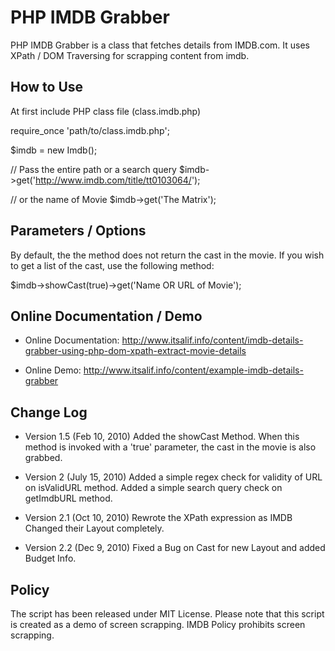 PHP IMDB Grabber
====================
 PHP IMDB Grabber is a class that fetches details from IMDB.com. It uses XPath / DOM Traversing for scrapping 
 content from imdb.
 
How to Use
----------

  At first include PHP class file (class.imdb.php)
 
  require_once 'path/to/class.imdb.php';
  
  $imdb = new Imdb();
  
  // Pass the entire path or a search query
  $imdb->get('http://www.imdb.com/title/tt0103064/');
  
  // or the name of Movie
  $imdb->get('The Matrix'); 
  
  
Parameters / Options
--------------------

  By default, the the method does not return the cast in the movie. If you wish to get a list of the cast,
  use the following method:
  
  $imdb->showCast(true)->get('Name OR URL of Movie');
  
  
Online Documentation / Demo
---------------------------

* Online Documentation: http://www.itsalif.info/content/imdb-details-grabber-using-php-dom-xpath-extract-movie-details
  
* Online Demo: http://www.itsalif.info/content/example-imdb-details-grabber


Change Log
--------------------------

* Version 1.5 (Feb 10, 2010)
   Added the showCast Method. When this method is invoked with a 'true' parameter, the cast in the movie is also grabbed.
	
* Version 2 (July 15, 2010)
   Added a simple regex check for validity of URL on isValidURL method.
   Added a simple search query check on getImdbURL method.

* Version 2.1 (Oct 10, 2010)
   Rewrote the XPath expression as IMDB Changed their Layout completely.
 	
* Version 2.2 (Dec 9, 2010)
   Fixed a Bug on Cast for new Layout and added Budget Info.


Policy
--------------------------

The script has been released under MIT License. Please note that this script is created as a demo of screen scrapping. 
IMDB Policy prohibits screen scrapping.    